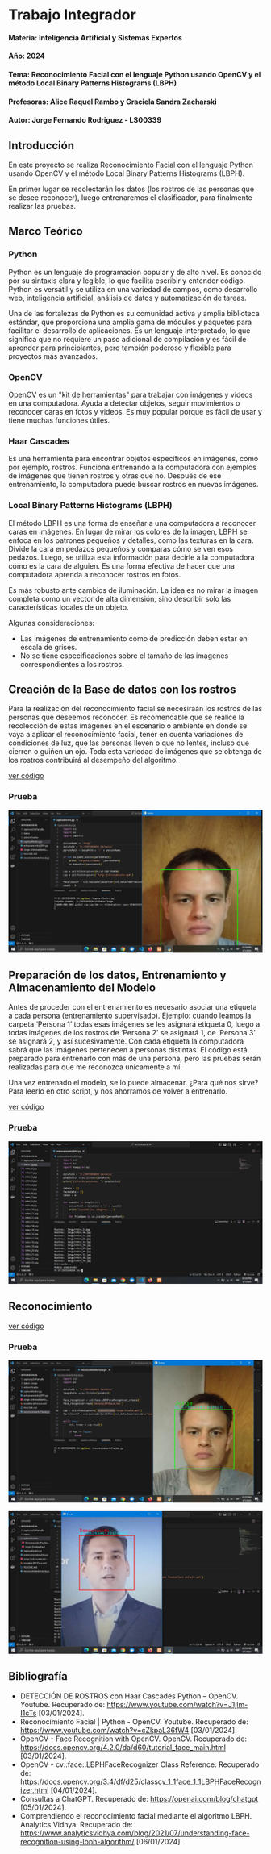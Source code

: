 # Trabajo Integrador 

#### Materia: Inteligencia Artificial y Sistemas Expertos

#### Año: 2024

#### Tema: Reconocimiento Facial con el lenguaje Python usando OpenCV y el método Local Binary Patterns Histograms (LBPH)

#### Profesoras: Alice Raquel Rambo y Graciela Sandra Zacharski

#### Autor: Jorge Fernando Rodriguez - LS00339

## Introducción

En este proyecto se realiza Reconocimiento Facial con el lenguaje Python usando OpenCV y el método Local Binary Patterns Histograms (LBPH).

En primer lugar se recolectarán los datos (los rostros de las personas que se desee reconocer), luego entrenaremos el clasificador, para finalmente realizar las pruebas.

## Marco Teórico

### Python

Python es un lenguaje de programación popular y de alto nivel. Es conocido por su sintaxis clara y legible, lo que facilita escribir y entender código. Python es versátil y se utiliza en una variedad de campos, como desarrollo web, inteligencia artificial, análisis de datos y automatización de tareas.

Una de las fortalezas de Python es su comunidad activa y amplia biblioteca estándar, que proporciona una amplia gama de módulos y paquetes para facilitar el desarrollo de aplicaciones. Es un lenguaje interpretado, lo que significa que no requiere un paso adicional de compilación y es fácil de aprender para principiantes, pero también poderoso y flexible para proyectos más avanzados.

### OpenCV

OpenCV es un "kit de herramientas" para trabajar con imágenes y videos en una computadora. Ayuda a detectar objetos, seguir movimientos o reconocer caras en fotos y videos. Es muy popular porque es fácil de usar y tiene muchas funciones útiles.

### Haar Cascades 

Es una herramienta para encontrar objetos específicos en imágenes, como por ejemplo, rostros. Funciona entrenando a la computadora con ejemplos de imágenes que tienen rostros y otras que no. Después de ese entrenamiento, la computadora puede buscar rostros en nuevas imágenes.

### Local Binary Patterns Histograms (LBPH)

El método LBPH es una forma de enseñar a una computadora a reconocer caras en imágenes. En lugar de mirar los colores de la imagen, LBPH se enfoca en los patrones pequeños y detalles, como las texturas en la cara. Divide la cara en pedazos pequeños y comparas cómo se ven esos pedazos. Luego, se utiliza esta información para decirle a la computadora cómo es la cara de alguien. Es una forma efectiva de hacer que una computadora aprenda a reconocer rostros en fotos.

Es más robusto ante cambios de iluminación. La idea es no mirar la imagen completa como un vector de alta dimensión, sino describir solo las características locales de un objeto. 

Algunas consideraciones: 
* Las imágenes de entrenamiento como de predicción deben estar en escala de grises. 
* No se tiene especificaciones sobre el tamaño de las imágenes correspondientes a los rostros.

## Creación de la Base de datos con los rostros

Para la realización del reconocimiento facial se necesiraán los rostros de las personas que deseemos reconocer. Es recomendable que se realice la recolección de estas imágenes en el escenario o ambiente en donde se vaya a aplicar el reconocimiento facial, tener en cuenta variaciones de condiciones de luz, que las personas lleven o que no lentes, incluso que cierren o guiñen un ojo. Toda esta variedad de imágenes que se obtenga de los rostros contribuirá al desempeño del algoritmo.

[ver código](https://github.com/jorferr89/reconocimiento-rostro-ia/blob/main/capturaRostro.py)

### Prueba

![Captura Rostro](/capturasDePantalla/captura-rostro.jpg)

## Preparación de los datos, Entrenamiento y Almacenamiento del Modelo

Antes de proceder con el entrenamiento es necesario asociar una etiqueta a cada persona (entrenamiento supervisado). Ejemplo: cuando leamos la carpeta ‘Persona 1’ todas esas imágenes se les asignará etiqueta 0, luego a todas imágenes de los rostros de ‘Persona 2’ se asignará 1,  de ‘Persona 3’ se asignará 2, y así sucesivamente. Con cada etiqueta la computadora sabrá que las imágenes pertenecen a personas distintas. El código está preparado para entrenarlo con más de una persona, pero las pruebas serán realizadas para que me reconozca unicamente a mí.

Una vez entrenado el modelo, se lo puede almacenar. ¿Para qué nos sirve? Para leerlo en otro script, y nos ahorramos de volver a entrenarlo.

[ver código](https://github.com/jorferr89/reconocimiento-rostro-ia/blob/main/entrenamientoLBPH.py)

### Prueba

![Entrenamiento](/capturasDePantalla/entrenamiento.jpg)

## Reconocimiento

[ver código](https://github.com/jorferr89/reconocimiento-rostro-ia/blob/main/reconocimientoFacial.py)

### Prueba

![Captura Rostro](/capturasDePantalla/reconocimiento-jorge.jpg)

![Captura Rostro](/capturasDePantalla/reconocimiento-desconocido.jpg)

## Bibliografía

* DETECCIÓN DE ROSTROS con Haar Cascades Python – OpenCV. Youtube. Recuperado de: https://www.youtube.com/watch?v=J1jlm-I1cTs [03/01/2024].
* Reconocimiento Facial | Python - OpenCV. Youtube. Recuperado de: https://www.youtube.com/watch?v=cZkpaL36fW4 [03/01/2024].
* OpenCV - Face Recognition with OpenCV. OpenCV. Recuperado de: https://docs.opencv.org/4.2.0/da/d60/tutorial_face_main.html [03/01/2024].
* OpenCV - cv::face::LBPHFaceRecognizer Class Reference. Recuperado de: https://docs.opencv.org/3.4/df/d25/classcv_1_1face_1_1LBPHFaceRecognizer.html [04/01/2024].
* Consultas a ChatGPT. Recuperado de: https://openai.com/blog/chatgpt [05/01/2024].
* Comprendiendo el reconocimiento facial mediante el algoritmo LBPH. Analytics Vidhya. Recuperado de: https://www.analyticsvidhya.com/blog/2021/07/understanding-face-recognition-using-lbph-algorithm/ [06/01/2024].